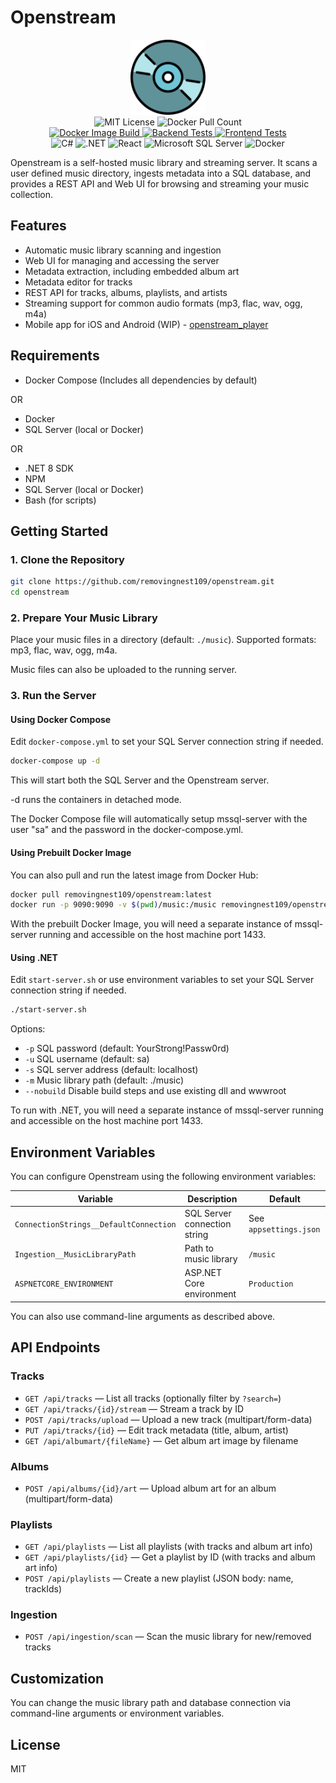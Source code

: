 # Openstream

<p align="center">
<img alt="Openstream" src="https://raw.githubusercontent.com/removingnest109/openstream/main/web/src/logo.svg" height="120"/>
<br/>
<img alt="MIT License" src="https://img.shields.io/badge/License-MIT-yellow.svg"/>
<img alt="Docker Pull Count" src="https://img.shields.io/docker/pulls/removingnest109/openstream.svg"/>
<br/>
<a href="https://github.com/removingnest109/openstream/actions/workflows/docker-image.yml">
<img alt="Docker Image Build" src="https://github.com/removingnest109/openstream/actions/workflows/docker-image.yml/badge.svg"/>
</a>
<a href="https://github.com/removingnest109/openstream/actions/workflows/backend-tests.yml">
<img alt="Backend Tests" src="https://github.com/removingnest109/openstream/actions/workflows/backend-tests.yml/badge.svg"/>
</a>
<a href="https://github.com/removingnest109/openstream/actions/workflows/frontend-tests.yml">
<img alt="Frontend Tests" src="https://github.com/removingnest109/openstream/actions/workflows/frontend-tests.yml/badge.svg"/>
</a>
<br/>
<img alt="C#" src="https://custom-icon-badges.demolab.com/badge/C%23-%23239120.svg?logo=cshrp&logoColor=white"/>
<img alt=".NET" src="https://img.shields.io/badge/.NET-512BD4?logo=dotnet&logoColor=fff"/>
<img alt="React" src="https://img.shields.io/badge/React-%2320232a.svg?logo=react&logoColor=%2361DAFB"/>
<img alt="Microsoft SQL Server" src="https://custom-icon-badges.demolab.com/badge/Microsoft%20SQL%20Server-CC2927?logo=mssqlserver-white&logoColor=white"/>
<img alt="Docker" src="https://img.shields.io/badge/Docker-2496ED?logo=docker&logoColor=fff"/>
</p>

Openstream is a self-hosted music library and streaming server. It scans a user defined music directory, ingests metadata into a SQL database, and provides a REST API and Web UI for browsing and streaming your music collection.

## Features

- Automatic music library scanning and ingestion
- Web UI for managing and accessing the server
- Metadata extraction, including embedded album art
- Metadata editor for tracks
- REST API for tracks, albums, playlists, and artists
- Streaming support for common audio formats (mp3, flac, wav, ogg, m4a)
- Mobile app for iOS and Android (WIP) - [openstream_player](https://github.com/removingnest109/openstream_player)

## Requirements

- Docker Compose (Includes all dependencies by default)

OR

- Docker
- SQL Server (local or Docker)

OR

- .NET 8 SDK
- NPM
- SQL Server (local or Docker)
- Bash (for scripts)

## Getting Started

### 1. Clone the Repository

```bash
git clone https://github.com/removingnest109/openstream.git
cd openstream
```

### 2. Prepare Your Music Library

Place your music files in a directory (default: `./music`). Supported formats: mp3, flac, wav, ogg, m4a.

Music files can also be uploaded to the running server.

### 3. Run the Server

#### Using Docker Compose

Edit `docker-compose.yml` to set your SQL Server connection string if needed.

```bash
docker-compose up -d
```

This will start both the SQL Server and the Openstream server.

-d runs the containers in detached mode.

The Docker Compose file will automatically setup mssql-server with the user "sa" and the password in the docker-compose.yml.

#### Using Prebuilt Docker Image

You can also pull and run the latest image from Docker Hub:

```bash
docker pull removingnest109/openstream:latest
docker run -p 9090:9090 -v $(pwd)/music:/music removingnest109/openstream:latest
```

With the prebuilt Docker Image, you will need a separate instance of mssql-server running and accessible on the host machine port 1433.

#### Using .NET

Edit `start-server.sh` or use environment variables to set your SQL Server connection string if needed.

```bash
./start-server.sh
```

Options:

- `-p` SQL password (default: YourStrong!Passw0rd)
- `-u` SQL username (default: sa)
- `-s` SQL server address (default: localhost)
- `-m` Music library path (default: ./music)
- `--nobuild` Disable build steps and use existing dll and wwwroot

To run with .NET, you will need a separate instance of mssql-server running and accessible on the host machine port 1433.

## Environment Variables

You can configure Openstream using the following environment variables:

| Variable                | Description                        | Default                        |
|-------------------------|------------------------------------|---------------------------------|
| `ConnectionStrings__DefaultConnection` | SQL Server connection string         | See `appsettings.json`          |
| `Ingestion__MusicLibraryPath`          | Path to music library                | `/music`                       |
| `ASPNETCORE_ENVIRONMENT`               | ASP.NET Core environment             | `Production`                   |

You can also use command-line arguments as described above.

## API Endpoints

### Tracks

- `GET /api/tracks` — List all tracks (optionally filter by `?search=`)
- `GET /api/tracks/{id}/stream` — Stream a track by ID
- `POST /api/tracks/upload` — Upload a new track (multipart/form-data)
- `PUT /api/tracks/{id}` — Edit track metadata (title, album, artist)
- `GET /api/albumart/{fileName}` — Get album art image by filename

### Albums

- `POST /api/albums/{id}/art` — Upload album art for an album (multipart/form-data)

### Playlists

- `GET /api/playlists` — List all playlists (with tracks and album art info)
- `GET /api/playlists/{id}` — Get a playlist by ID (with tracks and album art info)
- `POST /api/playlists` — Create a new playlist (JSON body: name, trackIds)

### Ingestion

- `POST /api/ingestion/scan` — Scan the music library for new/removed tracks

## Customization

You can change the music library path and database connection via command-line arguments or environment variables.

## License

MIT
